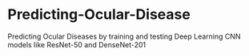 # Predicting-Ocular-Disease

Predicting Ocular Diseases by training and testing Deep Learning CNN models like ResNet-50 and DenseNet-201
